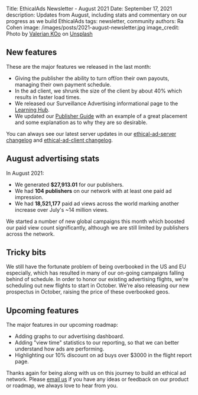 Title: EthicalAds Newsletter - August 2021
Date: September 17, 2021
description: Updates from August, including stats and commentary on our progress as we build EthicalAds
tags: newsletter, community
authors: Ra Cohen
image: /images/posts/2021-august-newsletter.jpg
image_credit: <span>Photo by <a href="https://unsplash.com/@valeriankoo?utm_source=unsplash&utm_medium=referral&utm_content=creditCopyText">Valerian KOo</a> on <a href="https://unsplash.com/s/photos/ice-cream-grass?utm_source=unsplash&utm_medium=referral&utm_content=creditCopyText">Unsplash</a></span>


## New features

These are the major features we released in the last month:

* Giving the publisher the ability to turn off/on their own payouts, managing their own payment schedule.
* In the ad client, we shrunk the size of the client by about 40% which results in faster load times.
* We released our Surveillance Advertising informational page to the [Learning Hub](https://www.ethicalads.io/surveillance-advertising/).
* We updated our [Publisher Guide](https://www.ethicalads.io/publisher-guide/)
  with an example of a great placement and some explanation as to why they are so desirable.

You can always see our latest server updates in our [ethical-ad-server changelog](https://ethical-ad-server.readthedocs.io/en/latest/developer/changelog.html) and [ethical-ad-client changelog](https://ethical-ad-client.readthedocs.io/en/latest/changelog.html).


## August advertising stats

In August 2021:

* We generated **$27,913.01** for our publishers.
* We had **104 publishers** on our network with at least one paid ad impression.
* We had **18,521,177** paid ad views across the world marking another increase over July's ~14 million views.

We started a number of new global campaigns this month which boosted our paid view count significantly,
although we are still limited by publishers across the network. 


## Tricky bits

We still have the fortunate problem of being overbooked in the US and EU especially,
which has resulted in many of our on-going campaigns falling behind of schedule.
In order to honor our existing advertising flights, we're scheduling out new flights to start in October.
We're also releasing our new prospectus in October, raising the price of these overbooked geos.


## Upcoming features

The major features in our upcoming roadmap:

* Adding graphs to our advertising dashboard.
* Adding "view time" statistics to our reporting, so that we can better understand how ads are performing.
* Highlighting our 10% discount on ad buys over $3000 in the flight report page.


Thanks again for being along with us on this journey to build an ethical ad network.
Please [email us](mailto:ads@ethicalads.io) if you have any ideas or feedback on our product or roadmap,
we always love to hear from you.
